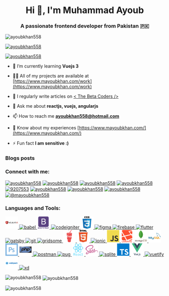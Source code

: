 <h1 align="center">Hi 👋, I'm Muhammad Ayoub</h1>
<h3 align="center">A passionate frontend developer from Pakistan 🇵🇰</h3>

<p align="left"> <img src="https://komarev.com/ghpvc/?username=ayoubkhan558&label=Profile%20views&color=0e75b6&style=flat"
    alt="ayoubkhan558" /> </p>

<p align="left"> <a href="https://github.com/ryo-ma/github-profile-trophy"><img
      src="https://github-profile-trophy.vercel.app/?username=ayoubkhan558" alt="ayoubkhan558" /></a> </p>

<p align="left"> <a href="https://twitter.com/ayoubkhan558" target="blank"><img
      src="https://img.shields.io/twitter/follow/ayoubkhan558?logo=twitter&style=for-the-badge" alt="ayoubkhan558" /></a> </p>

- 🌱 I’m currently learning **Vuejs 3**

- 👨‍💻 All of my projects are available at [https://www.mayoubkhan.com/work](https://www.mayoubkhan.com/work)

- 📝 I regularly write articles on [< The Beta Coders />](http://thebetacoders.com/)

- 💬 Ask me about **reactjs, vuejs, angularjs**

- 📫 How to reach me **ayoubkhan558@hotmail.com**

- 📄 Know about my experiences [https://www.mayoubkhan.com/](https://www.mayoubkhan.com/)

- ⚡ Fun fact **I am sensitive :)**

### Blogs posts
<!-- BLOG-POST-LIST:START -->
<!-- BLOG-POST-LIST:END -->

<h3 align="left">Connect with me:</h3>
<p align="left">
  <a href="https://codepen.io/ayoubkhan558" target="blank"><img align="center"
      src="https://cdn.jsdelivr.net/npm/simple-icons@3.0.1/icons/codepen.svg" alt="ayoubkhan558" height="30" width="40" /></a>
  <a href="https://dev.to/ayoubkhan558" target="blank"><img align="center"
      src="https://cdn.jsdelivr.net/npm/simple-icons@3.0.1/icons/dev-dot-to.svg" alt="ayoubkhan558" height="30" width="40" /></a>
  <a href="https://twitter.com/ayoubkhan558" target="blank"><img align="center"
      src="https://cdn.jsdelivr.net/npm/simple-icons@3.0.1/icons/twitter.svg" alt="ayoubkhan558" height="30" width="40" /></a>
  <a href="https://linkedin.com/in/ayoubkhan558" target="blank"><img align="center"
      src="https://cdn.jsdelivr.net/npm/simple-icons@3.0.1/icons/linkedin.svg" alt="ayoubkhan558" height="30" width="40" /></a>
  <a href="https://stackoverflow.com/users/9207553" target="blank"><img align="center"
      src="https://cdn.jsdelivr.net/npm/simple-icons@3.0.1/icons/stackoverflow.svg" alt="9207553" height="30" width="40" /></a>
  <a href="https://codesandbox.com/ayoubkhan558" target="blank"><img align="center"
      src="https://cdn.jsdelivr.net/npm/simple-icons@3.0.1/icons/codesandbox.svg" alt="ayoubkhan558" height="30" width="40" /></a>
  <a href="https://fb.com/ayoubkhan558" target="blank"><img align="center"
      src="https://cdn.jsdelivr.net/npm/simple-icons@3.0.1/icons/facebook.svg" alt="ayoubkhan558" height="30" width="40" /></a>
  <a href="https://instagram.com/ayoubkhan558" target="blank"><img align="center"
      src="https://cdn.jsdelivr.net/npm/simple-icons@3.0.1/icons/instagram.svg" alt="ayoubkhan558" height="30" width="40" /></a>
  <a href="https://medium.com/@mayoubkhan558" target="blank"><img align="center"
      src="https://cdn.jsdelivr.net/npm/simple-icons@3.0.1/icons/medium.svg" alt="@mayoubkhan558" height="30" width="40" /></a>
</p>

<h3 align="left">Languages and Tools:</h3>
<p align="left"> <a href="https://angular.io" target="_blank"> <img
      src="https://raw.githubusercontent.com/devicons/devicon/master/icons/angularjs/angularjs-original-wordmark.svg"
      alt="angularjs" width="40" height="40" /> </a> <a href="https://babeljs.io/" target="_blank"> <img
      src="https://www.vectorlogo.zone/logos/babeljs/babeljs-icon.svg" alt="babel" width="40" height="40" /> </a> <a
    href="https://getbootstrap.com" target="_blank"> <img
      src="https://raw.githubusercontent.com/devicons/devicon/master/icons/bootstrap/bootstrap-plain-wordmark.svg" alt="bootstrap"
      width="40" height="40" /> </a> <a href="https://codeigniter.com" target="_blank"> <img
      src="https://cdn.worldvectorlogo.com/logos/codeigniter.svg" alt="codeigniter" width="40" height="40" /> </a> <a
    href="https://www.w3schools.com/css/" target="_blank"> <img
      src="https://raw.githubusercontent.com/devicons/devicon/master/icons/css3/css3-original-wordmark.svg" alt="css3" width="40"
      height="40" /> </a> <a href="https://www.figma.com/" target="_blank"> <img
      src="https://www.vectorlogo.zone/logos/figma/figma-icon.svg" alt="figma" width="40" height="40" /> </a> <a
    href="https://firebase.google.com/" target="_blank"> <img src="https://www.vectorlogo.zone/logos/firebase/firebase-icon.svg"
      alt="firebase" width="40" height="40" /> </a> <a href="https://flutter.dev" target="_blank"> <img
      src="https://www.vectorlogo.zone/logos/flutterio/flutterio-icon.svg" alt="flutter" width="40" height="40" /> </a> <a
    href="https://www.gatsbyjs.com/" target="_blank"> <img src="https://www.vectorlogo.zone/logos/gatsbyjs/gatsbyjs-icon.svg"
      alt="gatsby" width="40" height="40" /> </a> <a href="https://git-scm.com/" target="_blank"> <img
      src="https://www.vectorlogo.zone/logos/git-scm/git-scm-icon.svg" alt="git" width="40" height="40" /> </a> <a
    href="https://gridsome.org/" target="_blank"> <img src="https://www.vectorlogo.zone/logos/gridsome/gridsome-icon.svg"
      alt="gridsome" width="40" height="40" /> </a> <a href="https://gulpjs.com" target="_blank"> <img
      src="https://raw.githubusercontent.com/devicons/devicon/master/icons/gulp/gulp-plain.svg" alt="gulp" width="40"
      height="40" /> </a> <a href="https://www.w3.org/html/" target="_blank"> <img
      src="https://raw.githubusercontent.com/devicons/devicon/master/icons/html5/html5-original-wordmark.svg" alt="html5"
      width="40" height="40" /> </a> <a href="https://ionicframework.com" target="_blank"> <img
      src="https://upload.wikimedia.org/wikipedia/commons/d/d1/Ionic_Logo.svg" alt="ionic" width="40" height="40" /> </a> <a
    href="https://developer.mozilla.org/en-US/docs/Web/JavaScript" target="_blank"> <img
      src="https://raw.githubusercontent.com/devicons/devicon/master/icons/javascript/javascript-original.svg" alt="javascript"
      width="40" height="40" /> </a> <a href="https://laravel.com/" target="_blank"> <img
      src="https://raw.githubusercontent.com/devicons/devicon/master/icons/laravel/laravel-plain-wordmark.svg" alt="laravel"
      width="40" height="40" /> </a> <a href="https://www.mongodb.com/" target="_blank"> <img
      src="https://raw.githubusercontent.com/devicons/devicon/master/icons/mongodb/mongodb-original-wordmark.svg" alt="mongodb"
      width="40" height="40" /> </a> <a href="https://www.mysql.com/" target="_blank"> <img
      src="https://raw.githubusercontent.com/devicons/devicon/master/icons/mysql/mysql-original-wordmark.svg" alt="mysql"
      width="40" height="40" /> </a> <a href="https://www.photoshop.com/en" target="_blank"> <img
      src="https://raw.githubusercontent.com/devicons/devicon/master/icons/photoshop/photoshop-line.svg" alt="photoshop"
      width="40" height="40" /> </a> <a href="https://www.php.net" target="_blank"> <img
      src="https://raw.githubusercontent.com/devicons/devicon/master/icons/php/php-original.svg" alt="php" width="40"
      height="40" /> </a> <a href="https://postman.com" target="_blank"> <img
      src="https://www.vectorlogo.zone/logos/getpostman/getpostman-icon.svg" alt="postman" width="40" height="40" /> </a> <a
    href="https://pugjs.org" target="_blank"> <img src="https://cdn.worldvectorlogo.com/logos/pug.svg" alt="pug" width="40"
      height="40" /> </a> <a href="https://reactjs.org/" target="_blank"> <img
      src="https://raw.githubusercontent.com/devicons/devicon/master/icons/react/react-original-wordmark.svg" alt="react"
      width="40" height="40" /> </a> <a href="https://sass-lang.com" target="_blank"> <img
      src="https://raw.githubusercontent.com/devicons/devicon/master/icons/sass/sass-original.svg" alt="sass" width="40"
      height="40" /> </a> <a href="https://www.sqlite.org/" target="_blank"> <img
      src="https://www.vectorlogo.zone/logos/sqlite/sqlite-icon.svg" alt="sqlite" width="40" height="40" /> </a> <a
    href="https://www.typescriptlang.org/" target="_blank"> <img
      src="https://raw.githubusercontent.com/devicons/devicon/master/icons/typescript/typescript-original.svg" alt="typescript"
      width="40" height="40" /> </a> <a href="https://vuejs.org/" target="_blank"> <img
      src="https://raw.githubusercontent.com/devicons/devicon/master/icons/vuejs/vuejs-original-wordmark.svg" alt="vuejs"
      width="40" height="40" /> </a> <a href="https://vuetifyjs.com/en/" target="_blank"> <img
      src="https://bestofjs.org/logos/vuetify.svg" alt="vuetify" width="40" height="40" /> </a> <a href="https://webpack.js.org"
    target="_blank"> <img
      src="https://raw.githubusercontent.com/devicons/devicon/d00d0969292a6569d45b06d3f350f463a0107b0d/icons/webpack/webpack-original-wordmark.svg"
      alt="webpack" width="40" height="40" /> </a> <a href="https://www.adobe.com/products/xd.html" target="_blank"> <img
      src="https://cdn.worldvectorlogo.com/logos/adobe-xd.svg" alt="xd" width="40" height="40" /> </a> </p>

<p><img align="left"
    src="https://github-readme-stats.vercel.app/api/top-langs?username=ayoubkhan558&show_icons=true&theme=dark&locale=en&layout=compact"
    alt="ayoubkhan558" /></p>

<p>&nbsp;<img align="center"
    src="https://github-readme-stats.vercel.app/api?username=ayoubkhan558&show_icons=true&theme=dark&locale=en"
    alt="ayoubkhan558" /></p>

<p><img align="center" src="https://github-readme-streak-stats.herokuapp.com/?user=ayoubkhan558&" alt="ayoubkhan558" /></p>
